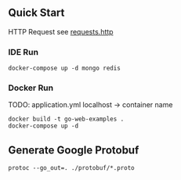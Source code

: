 ## Quick Start

HTTP Request see [requests.http](requests.http)

### IDE Run

```shell
docker-compose up -d mongo redis
```

### Docker Run

TODO: application.yml localhost -> container name

```shell
docker build -t go-web-examples .
docker-compose up -d
```

## Generate Google Protobuf

```shell
protoc --go_out=. ./protobuf/*.proto
```